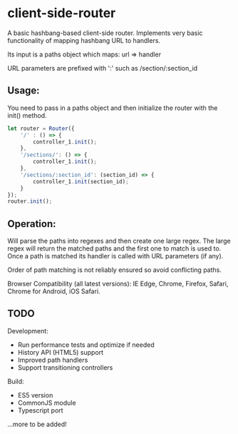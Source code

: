 # client-side-router

A basic hashbang-based client-side router.
Implements very basic functionality of mapping hashbang URL to handlers.

Its input is a paths object which maps:
  url => handler

URL parameters are prefixed with ':' such as /section/:section_id

## Usage:

You need to pass in a paths object and then initialize the router with the init() method.
```javascript
let router = Router({
	'/' : () => {
		controller_1.init();
	},
	'/sections/': () => {
		controller_1.init();
	},
	'/sections/:section_id': (section_id) => {
		controller_1.init(section_id);
	}
});
router.init();
```

## Operation:
Will parse the paths into regexes and then create one large regex.
The large regex will return the matched paths and the first one to match
is used to. Once a path is matched its handler is called with URL
parameters (if any). 

Order of path matching is not reliably ensured so avoid conflicting paths.


Browser Compatibility (all latest versions):
	IE Edge, Chrome, Firefox, Safari, Chrome for Android, iOS Safari.

## TODO

Development:
- Run performance tests and optimize if needed
- History API (HTML5) support
- Improved path handlers
- Support transitioning controllers

Build:
- ES5 version
- CommonJS module
- Typescript port

...more to be added!
	

